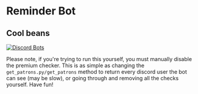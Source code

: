 # Reminder Bot
## Cool beans

[![Discord Bots](https://discordbots.org/api/widget/349920059549941761.svg)](https://discordbots.org/bot/349920059549941761)

Please note, if you're trying to run this yourself, you must manually disable the premium checker. This is as simple as changing the `get_patrons.py/get_patrons` method to return every discord user the bot can see (may be slow), or going through and removing all the checks yourself. Have fun!
